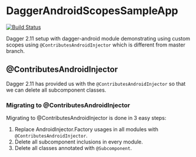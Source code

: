 # DaggerAndroidScopesSampleApp

[![Build Status](https://travis-ci.org/jshvarts/DaggerAndroidScopesSampleApp.svg?branch=master)](https://travis-ci.org/jshvarts/DaggerAndroidScopesSampleApp)

Dagger 2.11 setup with dagger-android module demonstrating using custom scopes using `@ContributesAndroidInjector` which is different from master branch.

## @ContributesAndroidInjector
Dagger 2.11 has provided us with the `@ContributesAndroidInjector` so that we can delete all subcomponent classes.

### Migrating to @ContributesAndroidInjector
Migrating to @ContributesAndroidInjector is done in 3 easy steps:

1. Replace AndroidInjector.Factory usages in all modules with `@ContributesAndroidInjector`.
2. Delete all subcomponent inclusions in every module.
3. Delete all classes annotated with `@Subcomponent`.





